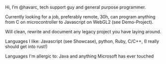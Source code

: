 
Hi, I’m @havarc, tech support guy and general purpose programmer.

Currently looking for a job, preferably remote, 30h, can program anything from C on microcontroller to Javascript on WebGL2 (see Demo-Project).

Will clean, rewrite and document any legacy project you have laying around.

Languages I like: Javascript (see Showcase), python, Ruby, C/C++, (I really should get into rust!)

Languages I'm allergic to: Java and anything Microsoft has ever touched

<!---
havarc/havarc is a ✨ special ✨ repository because its `README.md` (this file) appears on your GitHub profile.
You can click the Preview link to take a look at your changes.
--->
